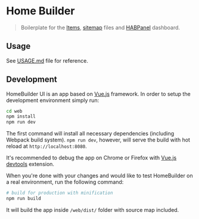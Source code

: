 # Home Builder

> Boilerplate for the [Items](https://www.openhab.org/docs/configuration/items.html), [sitemap](https://www.openhab.org/docs/configuration/sitemaps.html) files and [HABPanel](https://www.openhab.org/docs/configuration/habpanel.html) dashboard.

## Usage

See [USAGE.md](USAGE.md) file for reference.

## Development

HomeBuilder UI is an app based on [Vue.js](http://vuejs.org) framework.
In order to setup the development environment simply run:

``` bash
cd web
npm install
npm run dev
```

The first command will install all necessary dependencies (including Webpack build system).
`npm run dev`, however, will serve the build with hot reload at `http://localhost:8080`.

It's recommended to debug the app on Chrome or Firefox with [Vue.js devtools](https://chrome.google.com/webstore/detail/vuejs-devtools/nhdogjmejiglipccpnnnanhbledajbpd) extension.

When you're done with your changes and would like to test HomeBuilder on a real environment, run the following command:

``` bash
# build for production with minification
npm run build
```

It will build the app inside `/web/dist/` folder with source map included.
